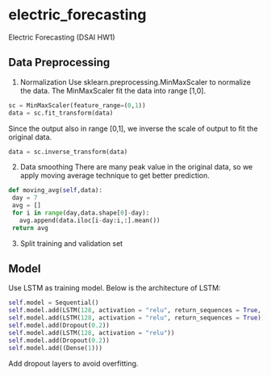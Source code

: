 # electric_forecasting
Electric Forecasting (DSAI HW1)
## Data Preprocessing
1. Normalization
Use sklearn.preprocessing.MinMaxScaler to normalize the data. The MinMaxScaler fit the data into range [1,0].
```python
sc = MinMaxScaler(feature_range=(0,1))
data = sc.fit_transform(data)
```
Since the output also in range [0,1], we inverse the scale of output to fit the original data.
```python
data = sc.inverse_transform(data)
```
2. Data smoothing
There are many peak value in the original data, so we apply moving average technique to get better prediction.
```python
def moving_avg(self,data):
 day = 7
 avg = []
 for i in range(day,data.shape[0]-day):
   avg.append(data.iloc[i-day:i,:].mean())
 return avg
```
3. Split training and validation set
## Model
Use LSTM as training model. Below is the architecture of LSTM:
```python
self.model = Sequential()
self.model.add(LSTM(128, activation = "relu", return_sequences = True, input_shape = (X_train.shape[1], self.feature_num)))
self.model.add(LSTM(128, activation = "relu", return_sequences = True))
self.model.add(Dropout(0.2))
self.model.add(LSTM(128, activation = "relu"))
self.model.add(Dropout(0.2))
self.model.add((Dense(1)))
```
Add dropout layers to avoid overfitting. 
